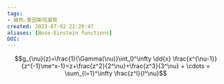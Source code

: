 ```yaml
---
tags: 
- 玻色-爱因斯坦凝聚
created: 2023-07-02 21:20:47
aliases: [Bose-Einstein functions]
DOI: 
---
```


$$g_{\nu}(z)=\frac{1}{\Gamma(\nu)}\int_0^\infty
\dd{x} \frac{x^{\nu-1}}{z^{-1}\me^x-1}=z+\frac{z^2}{2^\nu}+\frac{z^3}{3^\nu} + \cdots = \sum_{l=1}^\infty \frac{z^l}{l^\nu}$$